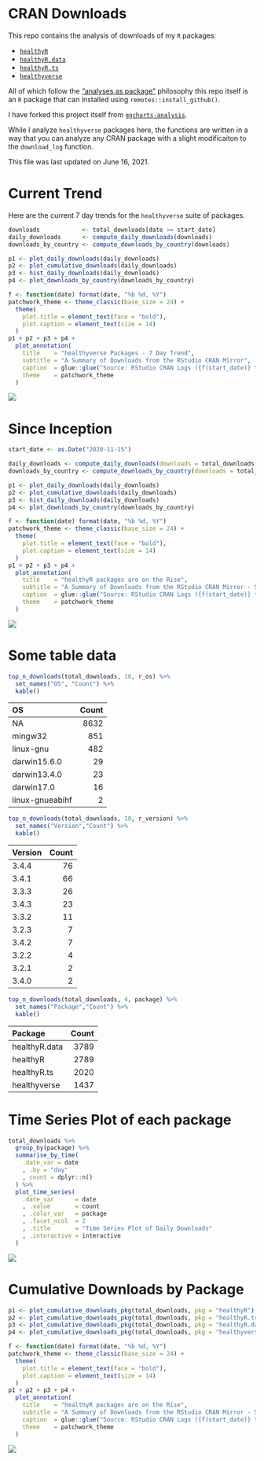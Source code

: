 CRAN Downloads
================

This repo contains the analysis of downloads of my `R` packages:

-   [`healthyR`](https://www.spsanderson.com/healthyR/)
-   [`healthyR.data`](https://www.spsanderson.com/healthyR.data/)
-   [`healthyR.ts`](https://www.spsanderson.com/healthyR.ts/)
-   [`healthyverse`](https://www.spsanderson.com/healthyverse/)

All of which follow the [“analyses as
package”](https://rmflight.github.io/posts/2014/07/analyses_as_packages.html)
philosophy this repo itself is an `R` package that can installed using
`remotes::install_github()`.

I have forked this project itself from
[`ggcharts-analysis`](https://github.com/thomas-neitmann/ggcharts-downloads).

While I analyze `healthyverse` packages here, the functions are written
in a way that you can analyze any CRAN package with a slight
modificaiton to the `download_log` function.

This file was last updated on June 16, 2021.

# Current Trend

Here are the current 7 day trends for the `healthyverse` suite of
packages.

``` r
downloads            <- total_downloads[date >= start_date]
daily_downloads      <- compute_daily_downloads(downloads)
downloads_by_country <- compute_downloads_by_country(downloads)

p1 <- plot_daily_downloads(daily_downloads)
p2 <- plot_cumulative_downloads(daily_downloads)
p3 <- hist_daily_downloads(daily_downloads)
p4 <- plot_downloads_by_country(downloads_by_country)

f <- function(date) format(date, "%b %d, %Y")
patchwork_theme <- theme_classic(base_size = 24) +
  theme(
    plot.title = element_text(face = "bold"),
    plot.caption = element_text(size = 14)
  )
p1 + p2 + p3 + p4 +
  plot_annotation(
    title    = "healthyverse Packages - 7 Day Trend",
    subtitle = "A Summary of Downloads from the RStudio CRAN Mirror",
    caption  = glue::glue("Source: RStudio CRAN Logs ({f(start_date)} to {f(end_date)})"),
    theme    = patchwork_theme
  )
```

![](man/figures/README-analysis_7_day-1.png)<!-- -->

# Since Inception

``` r
start_date <- as.Date("2020-11-15")

daily_downloads <- compute_daily_downloads(downloads = total_downloads)
downloads_by_country <- compute_downloads_by_country(downloads = total_downloads)

p1 <- plot_daily_downloads(daily_downloads)
p2 <- plot_cumulative_downloads(daily_downloads)
p3 <- hist_daily_downloads(daily_downloads)
p4 <- plot_downloads_by_country(downloads_by_country)

f <- function(date) format(date, "%b %d, %Y")
patchwork_theme <- theme_classic(base_size = 24) +
  theme(
    plot.title = element_text(face = "bold"),
    plot.caption = element_text(size = 14)
  )
p1 + p2 + p3 + p4 +
  plot_annotation(
    title    = "healthyR packages are on the Rise",
    subtitle = "A Summary of Downloads from the RStudio CRAN Mirror - Since Inception",
    caption  = glue::glue("Source: RStudio CRAN Logs ({f(start_date)} to {f(end_date)})"),
    theme    = patchwork_theme
  )
```

![](man/figures/README-total_data-1.png)<!-- -->

# Some table data

``` r
top_n_downloads(total_downloads, 10, r_os) %>%
  set_names("OS", "Count") %>%
  kable()
```

| OS              | Count |
|:----------------|------:|
| NA              |  8632 |
| mingw32         |   851 |
| linux-gnu       |   482 |
| darwin15.6.0    |    29 |
| darwin13.4.0    |    23 |
| darwin17.0      |    16 |
| linux-gnueabihf |     2 |

``` r
top_n_downloads(total_downloads, 10, r_version) %>%
  set_names("Version","Count") %>%
  kable()
```

| Version | Count |
|:--------|------:|
| 3.4.4   |    76 |
| 3.4.1   |    66 |
| 3.3.3   |    26 |
| 3.4.3   |    23 |
| 3.3.2   |    11 |
| 3.2.3   |     7 |
| 3.4.2   |     7 |
| 3.2.2   |     4 |
| 3.2.1   |     2 |
| 3.4.0   |     2 |

``` r
top_n_downloads(total_downloads, 4, package) %>%
  set_names("Package","Count") %>%
  kable()
```

| Package       | Count |
|:--------------|------:|
| healthyR.data |  3789 |
| healthyR      |  2789 |
| healthyR.ts   |  2020 |
| healthyverse  |  1437 |

# Time Series Plot of each package

``` r
total_downloads %>%
  group_by(package) %>%
  summarise_by_time(
    .date_var = date
    , .by = "day"
    , count = dplyr::n()
  ) %>%
  plot_time_series(
    .date_var      = date
    , .value       = count
    , .color_var   = package
    , .facet_ncol  = 2
    , .title       = "Time Series Plot of Daily Downloads"
    , .interactive = interactive
  )
```

![](man/figures/README-time_series-1.png)<!-- -->

# Cumulative Downloads by Package

``` r
p1 <- plot_cumulative_downloads_pkg(total_downloads, pkg = "healthyR")
p2 <- plot_cumulative_downloads_pkg(total_downloads, pkg = "healthyR.ts")
p3 <- plot_cumulative_downloads_pkg(total_downloads, pkg = "healthyR.data")
p4 <- plot_cumulative_downloads_pkg(total_downloads, pkg = "healthyverse")

f <- function(date) format(date, "%b %d, %Y")
patchwork_theme <- theme_classic(base_size = 24) +
  theme(
    plot.title = element_text(face = "bold"),
    plot.caption = element_text(size = 14)
  )
p1 + p2 + p3 + p4 +
  plot_annotation(
    title    = "healthyR packages are on the Rise",
    subtitle = "A Summary of Downloads from the RStudio CRAN Mirror - Since Inception",
    caption  = glue::glue("Source: RStudio CRAN Logs ({f(start_date)} to {f(end_date)})"),
    theme    = patchwork_theme
  )
```

![](man/figures/README-cum_pkg_dl-1.png)<!-- -->
